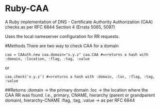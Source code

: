 # Ruby-CAA
A Ruby implementation of DNS - Certificate Authority Authorization (CAA) checks as per RFC 6844 Section 4 (Errata 5065, 5097)

Uses the local nameserver configuration for RR requests.

#Methods
There are two way to check CAA for a domain

`caa = CAAuth.new
caa.domain="x.y.z"
caa.CAA #=>returns a hash with :domain, :location, :flag, :tag, :value`

or

`caa.check('x.y.z') #=>returns a hash with :domain, :loc, :flag, :tag, :value`

##Returns
:domain -> the primary domain
:loc -> the location where the CAA RR was found. I.e., primary, CNAME, hierarchy (parent or grandparent domain), hierarchy-CNAME
:flag, :tag, :value -> as per RFC 6844
